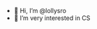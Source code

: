 - 👋 Hi, I’m @lollysro
- 👀 I’m very interested in CS

<!---
lollysro/lollysro is a ✨ special ✨ repository because its `README.md` (this file) appears on your GitHub profile.
You can click the Preview link to take a look at your changes.
--->
